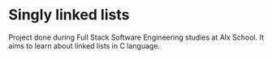 # Singly linked lists
Project done during Full Stack Software Engineering studies at Alx School. It aims to learn about linked lists in C language.
